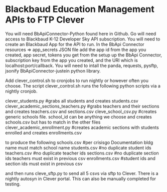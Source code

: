 # Blackbaud Education Management APIs to FTP Clever 
You will need BbApiConnector-Python found here in Github. 
Go will need access to Blackbaud K-12 Developer Sky API subscription. 
You will need to create an Blackbaud App for the API to run.
In the BbApi Connector resources => app_secrets JSON file add the app id from the app you created, app secret, tokens you get from the setup up the BbApi Connector, subscription key from the app you created, and the URI which is localhost:port/callback. 
You will need to intall the panda, requests, pysftp, jsonify BbApiConnector-justein python library. 

Add clever_control.sh to cronjobs to run nightly or however often you choose. 
The script clever_control.sh runs the following python scripts via a nightly cronjob.

clever_students.py #grabs all students and creates students.csv
clever_academic_sections_teachers.py #grabs teachers and their sections and creates teachers.csv and sections.csv
cleve_school_csv.py #creates generic schools file. school_id can be anything we choose and creates schools.csv
but has to match in the other files
clever_academic_enrollment.py #creates academic sections with students enrolled and creates enrollments.csv

to produce the following
schools.csv #per crisisgo Documentation bldg name must match school name
students.csv #no duplicate student ids
teachers.csv #no duplicate teacher ids 
sections.csv #no duplicate section ids teachers must exist in previous csv
enrollments.csv #student ids and section ids must exist in previous csv

and then runs
cleve_sftp.py 
to send all 5 csvs via sftp to Clever. 
There is a nightly autosyn in Clever portal. 
This can also be manually completed for testing.

